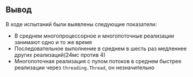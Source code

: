 ## Вывод

В ходе испытаний были выявлены следующие показатели:
* В среднем  многопроцессорное и многопоточные реализации занимают одно и то же время
* Последовательное выполнение в среднем в шесть раз медленнее других реализаций(24мс против 4)
* Многопоточная реализация с пулом потоков в среднем быстрее реализации через
`threading.Thread`, он незначительно
